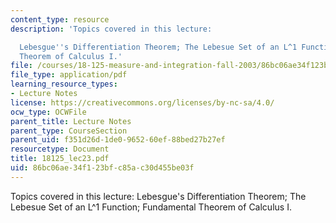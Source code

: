 ```yaml
---
content_type: resource
description: 'Topics covered in this lecture:

  Lebesgue''s Differentiation Theorem; The Lebesue Set of an L^1 Function; Fundamental
  Theorem of Calculus I.'
file: /courses/18-125-measure-and-integration-fall-2003/86bc06ae34f123bfc85ac30d455be03f_18125_lec23.pdf
file_type: application/pdf
learning_resource_types:
- Lecture Notes
license: https://creativecommons.org/licenses/by-nc-sa/4.0/
ocw_type: OCWFile
parent_title: Lecture Notes
parent_type: CourseSection
parent_uid: f351d26d-1de0-9652-60ef-88bed27b27ef
resourcetype: Document
title: 18125_lec23.pdf
uid: 86bc06ae-34f1-23bf-c85a-c30d455be03f
---
```

Topics covered in this lecture:
Lebesgue's Differentiation Theorem; The Lebesue Set of an L^1 Function; Fundamental Theorem of Calculus I.